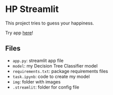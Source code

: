 # HP Streamlit

This project tries to guess your happiness.

Try app [here](https://happiness-prediction.streamlit.app)!

## Files

- `app.py`: streamlit app file
- `model`: my Decision Tree Classifier model
- `requirements.txt`: package requirements files
- `task.ipynb`: code to create my model
- `img`: folder with images
- `.streamlit`: folder for config file
